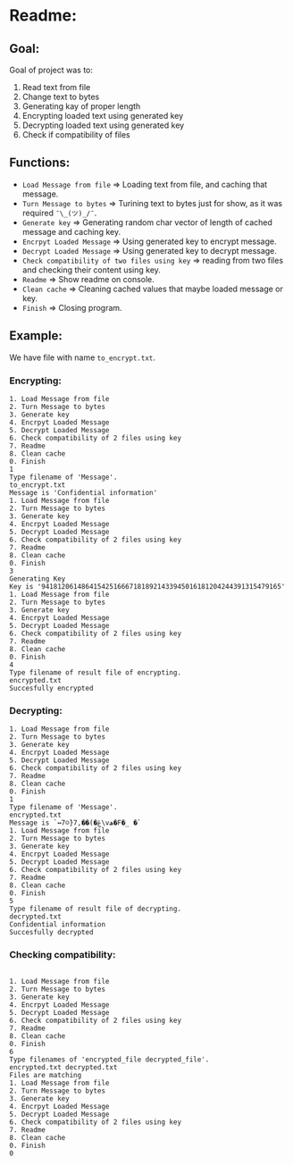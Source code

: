 # Readme:

## Goal:
Goal of project was to:
1. Read text from file
1. Change text to bytes
1. Generating kay of proper length
1. Encrypting loaded text using generated key
1. Decrypting loaded text using generated key
1. Check if compatibility of files

## Functions:
 *  `Load Message from file` => Loading text from file, and caching that message.
 *  `Turn Message to bytes` => Turining text to bytes just for show, as it was required `¯\_(ツ)_/¯`.
 *  `Generate key` => Generating random char vector of length of cached message and caching key.
 *  `Encrpyt Loaded Message` => Using generated key to encrypt message.
 *  `Decrypt Loaded Message` => Using generated key to decrypt message.
 *  `Check compatibility of two files using key` => reading from two files and checking their content using key.
 *  `Readme` => Show readme on console.
 *  `Clean cache` => Cleaning cached values that maybe loaded message or key.
 *  `Finish` => Closing program.


## Example:
We have file with name `to_encrypt.txt`. 
### Encrypting:
```
1. Load Message from file
2. Turn Message to bytes
3. Generate key
4. Encrpyt Loaded Message
5. Decrypt Loaded Message
6. Check compatibility of 2 files using key
7. Readme
8. Clean cache
0. Finish
1
Type filename of 'Message'.
to_encrypt.txt
Message is 'Confidential information'
1. Load Message from file
2. Turn Message to bytes
3. Generate key
4. Encrpyt Loaded Message
5. Decrypt Loaded Message
6. Check compatibility of 2 files using key
7. Readme
8. Clean cache
0. Finish
3
Generating Key
Key is '941812061486415425166671818921433945016181204244391315479165'
1. Load Message from file
2. Turn Message to bytes
3. Generate key
4. Encrpyt Loaded Message
5. Decrypt Loaded Message
6. Check compatibility of 2 files using key
7. Readme
8. Clean cache
0. Finish
4
Type filename of result file of encrypting.
encrypted.txt
Succesfully encrypted
```
### Decrypting:
```
1. Load Message from file
2. Turn Message to bytes
3. Generate key
4. Encrpyt Loaded Message
5. Decrypt Loaded Message
6. Check compatibility of 2 files using key
7. Readme
8. Clean cache
0. Finish
1
Type filename of 'Message'.
encrypted.txt
Message is `↔ڠ�)��,7{ܺ☺7\vھ�F�_ �`
1. Load Message from file
2. Turn Message to bytes
3. Generate key
4. Encrpyt Loaded Message
5. Decrypt Loaded Message
6. Check compatibility of 2 files using key
7. Readme
8. Clean cache
0. Finish
5
Type filename of result file of decrypting.
decrypted.txt
Confidential information
Succesfully decrypted
```
### Checking compatibility:
```

1. Load Message from file
2. Turn Message to bytes
3. Generate key
4. Encrpyt Loaded Message
5. Decrypt Loaded Message
6. Check compatibility of 2 files using key
7. Readme
8. Clean cache
0. Finish
6
Type filenames of 'encrypted_file decrypted_file'.
encrypted.txt decrypted.txt
Files are matching
1. Load Message from file
2. Turn Message to bytes
3. Generate key
4. Encrpyt Loaded Message
5. Decrypt Loaded Message
6. Check compatibility of 2 files using key
7. Readme
8. Clean cache
0. Finish
0
```